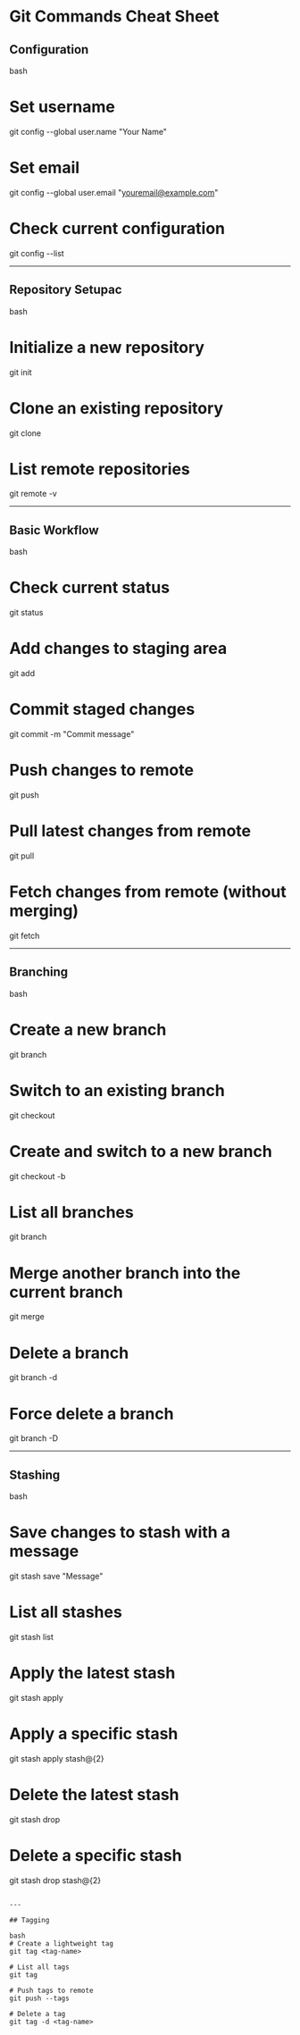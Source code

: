 
#  Git Commands Cheat Sheet

##  Configuration

bash
# Set username
git config --global user.name "Your Name"

# Set email
git config --global user.email "youremail@example.com"

# Check current configuration
git config --list

---

## Repository Setupac

bash
# Initialize a new repository
git init

# Clone an existing repository
git clone <repo-url>

# List remote repositories
git remote -v


---

## Basic Workflow

bash
# Check current status
git status

# Add changes to staging area
git add <file>

# Commit staged changes
git commit -m "Commit message"

# Push changes to remote
git push

# Pull latest changes from remote
git pull

# Fetch changes from remote (without merging)
git fetch


---

## Branching

bash
# Create a new branch
git branch <branch-name>

# Switch to an existing branch
git checkout <branch-name>

# Create and switch to a new branch
git checkout -b <branch-name>

# List all branches
git branch

# Merge another branch into the current branch
git merge <branch-name>

# Delete a branch
git branch -d <branch-name>

# Force delete a branch
git branch -D <branch-name>


---

##  Stashing

bash
# Save changes to stash with a message
git stash save "Message"

# List all stashes
git stash list

# Apply the latest stash
git stash apply

# Apply a specific stash
git stash apply stash@{2}

# Delete the latest stash
git stash drop

# Delete a specific stash
git stash drop stash@{2}
```

---

## Tagging

bash
# Create a lightweight tag
git tag <tag-name>

# List all tags
git tag

# Push tags to remote
git push --tags

# Delete a tag
git tag -d <tag-name>




